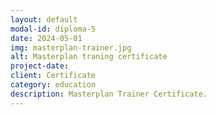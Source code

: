 ```yaml
---
layout: default
modal-id: diploma-5
date: 2024-05-01
img: masterplan-trainer.jpg
alt: Masterplan traning certificate
project-date: 
client: Certificate
category: education
description: Masterplan Trainer Certificate.
---
```

